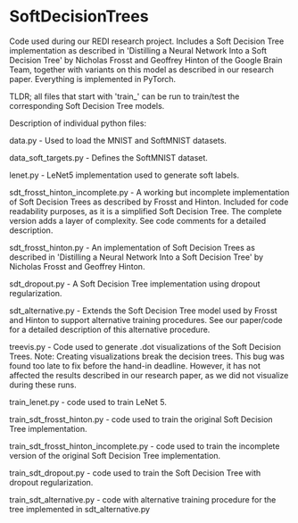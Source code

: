 # SoftDecisionTrees
Code used during our REDI research project. Includes a Soft Decision Tree implementation as described in 'Distilling a Neural Network Into a Soft Decision Tree' by Nicholas Frosst and Geoffrey Hinton of the Google Brain Team, together with variants on this model as described in our research paper. Everything is implemented in PyTorch.

TLDR; all files that start with 'train_' can be run to train/test the corresponding Soft Decision Tree models.

Description of individual python files:

data.py - Used to load the MNIST and SoftMNIST datasets.

data_soft_targets.py - Defines the SoftMNIST dataset. 

lenet.py - LeNet5 implementation used to generate soft labels. 

sdt_frosst_hinton_incomplete.py - A working but incomplete implementation of Soft Decision Trees as described by Frosst and                                     Hinton. Included for code readability purposes, as it is a simplified Soft Decision Tree.                                     The complete version adds a layer of complexity. See code comments for a detailed                                             description.

sdt_frosst_hinton.py - An implementation of Soft Decision Trees as described in 'Distilling a Neural Network Into a Soft                            Decision Tree' by Nicholas Frosst and Geoffrey Hinton.

sdt_dropout.py - A Soft Decision Tree implementation using dropout regularization.

sdt_alternative.py - Extends the Soft Decision Tree model used by Frosst and Hinton to support alternative training                                procedures. See our paper/code for a detailed description of this alternative procedure.

treevis.py - Code used to generate .dot visualizations of the Soft Decision Trees. Note: Creating visualizations break the                decision trees. This bug was found too late to fix before the hand-in deadline. However, it has not affected the              results described in our research paper, as we did not visualize during these runs.

train_lenet.py - code used to train LeNet 5.

train_sdt_frosst_hinton.py - code used to train the original Soft Decision Tree implementation. 

train_sdt_frosst_hinton_incomplete.py - code used to train the incomplete version of the original Soft Decision Tree                                                 implementation.

train_sdt_dropout.py - code used to train the Soft Decision Tree with dropout regularization.

train_sdt_alternative.py - code with alternative training procedure for the tree implemented in sdt_alternative.py
